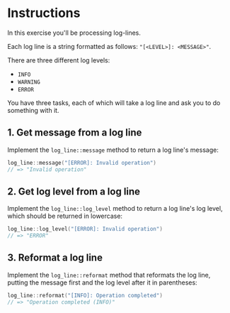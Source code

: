 # Instructions

In this exercise you'll be processing log-lines.

Each log line is a string formatted as follows: `"[<LEVEL>]: <MESSAGE>"`.

There are three different log levels:

- `INFO`
- `WARNING`
- `ERROR`

You have three tasks, each of which will take a log line and ask you to do something with it.

## 1. Get message from a log line

Implement the `log_line::message` method to return a log line's message:

```cpp
log_line::message("[ERROR]: Invalid operation")
// => "Invalid operation"
```

## 2. Get log level from a log line

Implement the `log_line::log_level` method to return a log line's log level, which should be returned in lowercase:

```cpp
log_line::log_level("[ERROR]: Invalid operation")
// => "ERROR"
```

## 3. Reformat a log line

Implement the `log_line::reformat` method that reformats the log line, putting the message first and the log level after it in parentheses:

```cpp
log_line::reformat("[INFO]: Operation completed")
// => "Operation completed (INFO)"
```

